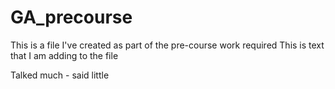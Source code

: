 # GA_precourse

This is a file I've created as part of the pre-course work required
This is text that I am adding to the file

Talked much - said little
